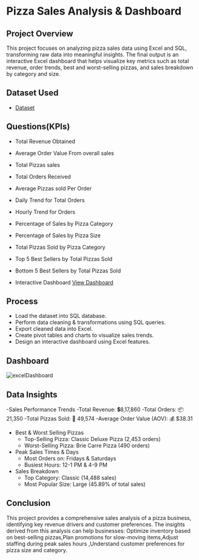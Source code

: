 # Pizza Sales Analysis & Dashboard
## Project Overview
This project focuses on analyzing pizza sales data using Excel and SQL, transforming raw data into meaningful insights. The final output is an interactive Excel dashboard that helps visualize key metrics such as total revenue, order trends, best and worst-selling pizzas, and sales breakdown by category and size.

## Dataset Used
- <a href="https://github.com/deep-ika/dataAnalysis-excelDashboard/blob/main/pizza_sales.xlsx"> Dataset </a>

## Questions(KPIs)
- 	Total Revenue Obtained
- 	Average Order Value From overall sales
-   Total Pizzas sales
-   Total Orders Received
-   Average Pizzas sold Per Order
-   Daily Trend for Total Orders
-   Hourly Trend for Orders
-   Percentage of Sales by Pizza Category
-   Percentage of Sales by Pizza Size
-   Total Pizzas Sold by Pizza Category
-   Top 5 Best Sellers by Total Pizzas Sold
-   Bottom 5 Best Sellers by Total Pizzas Sold

-   Interactive Dashboard <a href="https://github.com/deep-ika/dataAnalysis-excelDashboard/blob/main/excelDashboard.png"> View Dashboard </a>

## Process
- Load the dataset into SQL database.
- Perform data cleaning & transformations using SQL queries.
- Export cleaned data into Excel.
- Create pivot tables and charts to visualize sales trends.
- Design an interactive dashboard using Excel features.


## Dashboard
![excelDashboard](https://github.com/user-attachments/assets/163eade3-9fce-44fe-acb1-835abe88c6d5)

## Data Insights
-Sales Performance Trends
  -Total Revenue: 💲8,17,860
  -Total Orders: 📦 21,350
  -Total Pizzas Sold: 🍕 49,574
-Average Order Value (AOV): 💰 $38.31
  - Best & Worst Selling Pizzas
    - Top-Selling Pizza: Classic Deluxe Pizza (2,453 orders)
    - Worst-Selling Pizza: Brie Carre Pizza (490 orders)
- Peak Sales Times & Days
  - Most Orders on: Fridays & Saturdays
  - Busiest Hours: 12-1 PM & 4-9 PM
- Sales Breakdown
  - Top Category: Classic (14,488 sales)
  - Most Popular Size: Large (45.89% of total sales)

## Conclusion
This project provides a comprehensive sales analysis of a pizza business, identifying key revenue drivers and customer preferences. The insights derived from this analysis can help businesses: Optimize inventory based on best-selling pizzas,Plan promotions for slow-moving items,Adjust staffing during peak sales hours ,Understand customer preferences for pizza size and category.



